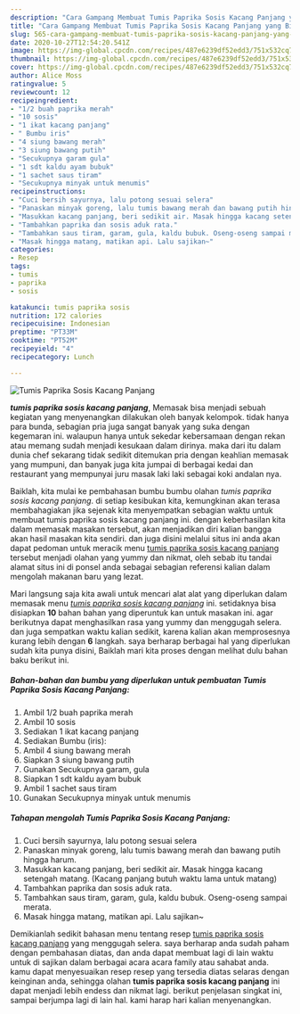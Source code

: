```yaml
---
description: "Cara Gampang Membuat Tumis Paprika Sosis Kacang Panjang yang Bisa Manjain Lidah"
title: "Cara Gampang Membuat Tumis Paprika Sosis Kacang Panjang yang Bisa Manjain Lidah"
slug: 565-cara-gampang-membuat-tumis-paprika-sosis-kacang-panjang-yang-bisa-manjain-lidah
date: 2020-10-27T12:54:20.541Z
image: https://img-global.cpcdn.com/recipes/487e6239df52edd3/751x532cq70/tumis-paprika-sosis-kacang-panjang-foto-resep-utama.jpg
thumbnail: https://img-global.cpcdn.com/recipes/487e6239df52edd3/751x532cq70/tumis-paprika-sosis-kacang-panjang-foto-resep-utama.jpg
cover: https://img-global.cpcdn.com/recipes/487e6239df52edd3/751x532cq70/tumis-paprika-sosis-kacang-panjang-foto-resep-utama.jpg
author: Alice Moss
ratingvalue: 5
reviewcount: 12
recipeingredient:
- "1/2 buah paprika merah"
- "10 sosis"
- "1 ikat kacang panjang"
- " Bumbu iris"
- "4 siung bawang merah"
- "3 siung bawang putih"
- "Secukupnya garam gula"
- "1 sdt kaldu ayam bubuk"
- "1 sachet saus tiram"
- "Secukupnya minyak untuk menumis"
recipeinstructions:
- "Cuci bersih sayurnya, lalu potong sesuai selera"
- "Panaskan minyak goreng, lalu tumis bawang merah dan bawang putih hingga harum."
- "Masukkan kacang panjang, beri sedikit air. Masak hingga kacang setengah matang. (Kacang panjang butuh waktu lama untuk matang)"
- "Tambahkan paprika dan sosis aduk rata."
- "Tambahkan saus tiram, garam, gula, kaldu bubuk. Oseng-oseng sampai merata."
- "Masak hingga matang, matikan api. Lalu sajikan~"
categories:
- Resep
tags:
- tumis
- paprika
- sosis

katakunci: tumis paprika sosis 
nutrition: 172 calories
recipecuisine: Indonesian
preptime: "PT33M"
cooktime: "PT52M"
recipeyield: "4"
recipecategory: Lunch

---
```



![Tumis Paprika Sosis Kacang Panjang](https://img-global.cpcdn.com/recipes/487e6239df52edd3/751x532cq70/tumis-paprika-sosis-kacang-panjang-foto-resep-utama.jpg)

<b><i>tumis paprika sosis kacang panjang</i></b>, Memasak bisa menjadi sebuah kegiatan yang menyenangkan dilakukan oleh banyak kelompok. tidak hanya para bunda, sebagian pria juga sangat banyak yang suka dengan kegemaran ini. walaupun hanya untuk sekedar kebersamaan dengan rekan atau memang sudah menjadi kesukaan dalam dirinya. maka dari itu dalam dunia chef sekarang tidak sedikit ditemukan pria dengan keahlian memasak yang mumpuni, dan banyak juga kita jumpai di berbagai kedai dan restaurant yang mempunyai juru masak laki laki sebagai koki andalan nya.



Baiklah, kita mulai ke pembahasan bumbu bumbu olahan <i>tumis paprika sosis kacang panjang</i>. di setiap kesibukan kita, kemungkinan akan terasa membahagiakan jika sejenak kita menyempatkan sebagian waktu untuk membuat tumis paprika sosis kacang panjang ini. dengan keberhasilan kita dalam memasak masakan tersebut, akan menjadikan diri kalian bangga akan hasil masakan kita sendiri. dan juga disini melalui situs ini anda akan dapat pedoman untuk meracik menu <u>tumis paprika sosis kacang panjang</u> tersebut menjadi olahan yang yummy dan nikmat, oleh sebab itu tandai alamat situs ini di ponsel anda sebagai sebagian referensi kalian dalam mengolah makanan baru yang lezat.


Mari langsung saja kita awali untuk mencari alat alat yang diperlukan dalam memasak menu <u><i>tumis paprika sosis kacang panjang</i></u> ini. setidaknya bisa disiapkan <b>10</b> bahan bahan yang diperuntuk kan untuk masakan ini. agar berikutnya dapat menghasilkan rasa yang yummy dan menggugah selera. dan juga sempatkan waktu kalian sedikit, karena kalian akan memprosesnya kurang lebih dengan <b>6</b> langkah. saya berharap berbagai hal yang diperlukan sudah kita punya disini, Baiklah mari kita proses dengan melihat dulu bahan baku berikut ini.

<!--inarticleads1-->

##### Bahan-bahan dan bumbu yang diperlukan untuk pembuatan Tumis Paprika Sosis Kacang Panjang:

1. Ambil 1/2 buah paprika merah
1. Ambil 10 sosis
1. Sediakan 1 ikat kacang panjang
1. Sediakan  Bumbu (iris):
1. Ambil 4 siung bawang merah
1. Siapkan 3 siung bawang putih
1. Gunakan Secukupnya garam, gula
1. Siapkan 1 sdt kaldu ayam bubuk
1. Ambil 1 sachet saus tiram
1. Gunakan Secukupnya minyak untuk menumis




<!--inarticleads2-->

##### Tahapan mengolah Tumis Paprika Sosis Kacang Panjang:

1. Cuci bersih sayurnya, lalu potong sesuai selera
1. Panaskan minyak goreng, lalu tumis bawang merah dan bawang putih hingga harum.
1. Masukkan kacang panjang, beri sedikit air. Masak hingga kacang setengah matang. (Kacang panjang butuh waktu lama untuk matang)
1. Tambahkan paprika dan sosis aduk rata.
1. Tambahkan saus tiram, garam, gula, kaldu bubuk. Oseng-oseng sampai merata.
1. Masak hingga matang, matikan api. Lalu sajikan~




Demikianlah sedikit bahasan menu tentang resep <u>tumis paprika sosis kacang panjang</u> yang menggugah selera. saya berharap anda sudah paham dengan pembahasan diatas, dan anda dapat membuat lagi di lain waktu untuk di sajikan dalam berbagai acara acara family atau sahabat anda. kamu dapat menyesuaikan resep resep yang tersedia diatas selaras dengan keinginan anda, sehingga olahan <b>tumis paprika sosis kacang panjang</b> ini dapat menjadi lebih endess dan nikmat lagi. berikut penjelasan singkat ini, sampai berjumpa lagi di lain hal. kami harap hari kalian menyenangkan.
